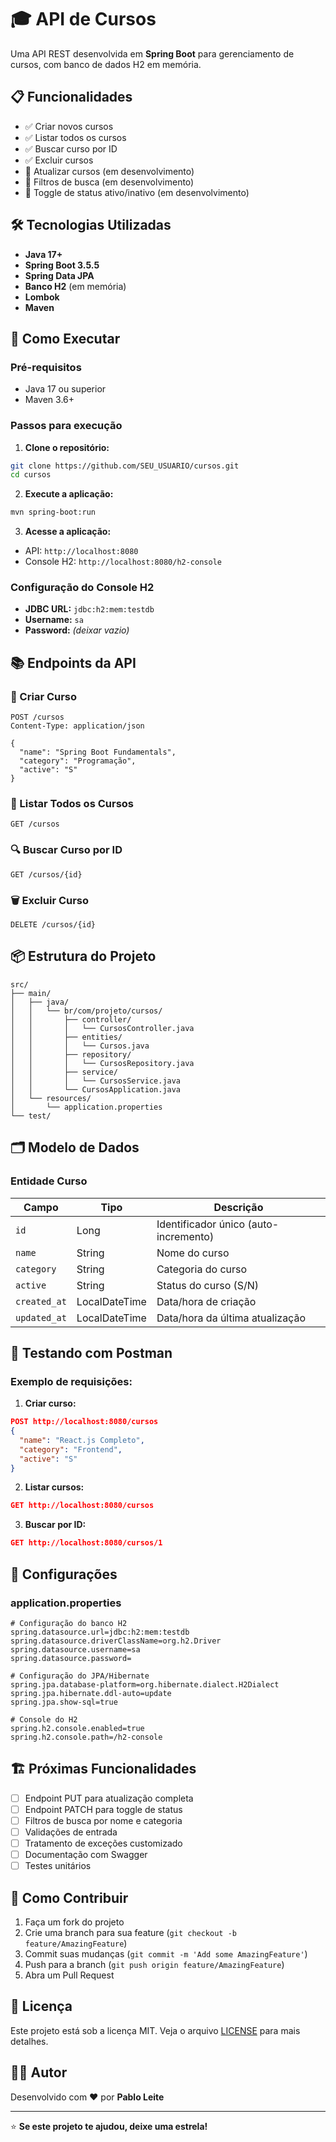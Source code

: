 # 🎓 API de Cursos

Uma API REST desenvolvida em **Spring Boot** para gerenciamento de cursos, com banco de dados H2 em memória.

## 📋 Funcionalidades

- ✅ Criar novos cursos
- ✅ Listar todos os cursos
- ✅ Buscar curso por ID
- ✅ Excluir cursos
- 🚧 Atualizar cursos (em desenvolvimento)
- 🚧 Filtros de busca (em desenvolvimento)
- 🚧 Toggle de status ativo/inativo (em desenvolvimento)

## 🛠️ Tecnologias Utilizadas

- **Java 17+**
- **Spring Boot 3.5.5**
- **Spring Data JPA**
- **Banco H2** (em memória)
- **Lombok**
- **Maven**

## 🚀 Como Executar

### Pré-requisitos
- Java 17 ou superior
- Maven 3.6+

### Passos para execução

1. **Clone o repositório:**
```bash
git clone https://github.com/SEU_USUARIO/cursos.git
cd cursos
```

2. **Execute a aplicação:**
```bash
mvn spring-boot:run
```

3. **Acesse a aplicação:**
- API: `http://localhost:8080`
- Console H2: `http://localhost:8080/h2-console`

### Configuração do Console H2
- **JDBC URL:** `jdbc:h2:mem:testdb`
- **Username:** `sa`
- **Password:** _(deixar vazio)_

## 📚 Endpoints da API

### 📝 Criar Curso
```http
POST /cursos
Content-Type: application/json

{
  "name": "Spring Boot Fundamentals",
  "category": "Programação",
  "active": "S"
}
```

### 📖 Listar Todos os Cursos
```http
GET /cursos
```

### 🔍 Buscar Curso por ID
```http
GET /cursos/{id}
```

### 🗑️ Excluir Curso
```http
DELETE /cursos/{id}
```

## 📦 Estrutura do Projeto

```
src/
├── main/
│   ├── java/
│   │   └── br/com/projeto/cursos/
│   │       ├── controller/
│   │       │   └── CursosController.java
│   │       ├── entities/
│   │       │   └── Cursos.java
│   │       ├── repository/
│   │       │   └── CursosRepository.java
│   │       ├── service/
│   │       │   └── CursosService.java
│   │       └── CursosApplication.java
│   └── resources/
│       └── application.properties
└── test/
```

## 🗂️ Modelo de Dados

### Entidade Curso

| Campo | Tipo | Descrição |
|-------|------|-----------|
| `id` | Long | Identificador único (auto-incremento) |
| `name` | String | Nome do curso |
| `category` | String | Categoria do curso |
| `active` | String | Status do curso (S/N) |
| `created_at` | LocalDateTime | Data/hora de criação |
| `updated_at` | LocalDateTime | Data/hora da última atualização |

## 🧪 Testando com Postman

### Exemplo de requisições:

1. **Criar curso:**
```json
POST http://localhost:8080/cursos
{
  "name": "React.js Completo",
  "category": "Frontend",
  "active": "S"
}
```

2. **Listar cursos:**
```json
GET http://localhost:8080/cursos
```

3. **Buscar por ID:**
```json
GET http://localhost:8080/cursos/1
```

## 🔧 Configurações

### application.properties
```properties
# Configuração do banco H2
spring.datasource.url=jdbc:h2:mem:testdb
spring.datasource.driverClassName=org.h2.Driver
spring.datasource.username=sa
spring.datasource.password=

# Configuração do JPA/Hibernate
spring.jpa.database-platform=org.hibernate.dialect.H2Dialect
spring.jpa.hibernate.ddl-auto=update
spring.jpa.show-sql=true

# Console do H2
spring.h2.console.enabled=true
spring.h2.console.path=/h2-console
```

## 🏗️ Próximas Funcionalidades

- [ ] Endpoint PUT para atualização completa
- [ ] Endpoint PATCH para toggle de status
- [ ] Filtros de busca por nome e categoria
- [ ] Validações de entrada
- [ ] Tratamento de exceções customizado
- [ ] Documentação com Swagger
- [ ] Testes unitários

## 🤝 Como Contribuir

1. Faça um fork do projeto
2. Crie uma branch para sua feature (`git checkout -b feature/AmazingFeature`)
3. Commit suas mudanças (`git commit -m 'Add some AmazingFeature'`)
4. Push para a branch (`git push origin feature/AmazingFeature`)
5. Abra um Pull Request

## 📄 Licença

Este projeto está sob a licença MIT. Veja o arquivo [LICENSE](LICENSE) para mais detalhes.

## 👨‍💻 Autor

Desenvolvido com ❤️ por **Pablo Leite**

---

⭐ **Se este projeto te ajudou, deixe uma estrela!**